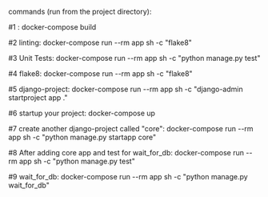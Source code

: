 commands (run from the project directory):


#1 :
docker-compose build

#2 linting:
docker-compose run --rm app sh -c "flake8"

#3 Unit Tests:
docker-compose run --rm app sh -c "python manage.py test"

#4 flake8:
docker-compose run --rm app sh -c "flake8"

#5 django-project:
docker-compose run --rm app sh -c "django-admin startproject app ."

#6 startup your project:
docker-compose up

#7 create another django-project called "core":
docker-compose run --rm app sh -c "python manage.py startapp core"

#8 After adding core app and test for wait_for_db:
docker-compose run --rm app sh -c "python manage.py test"

#9 wait_for_db:
docker-compose run --rm app sh -c "python manage.py wait_for_db"